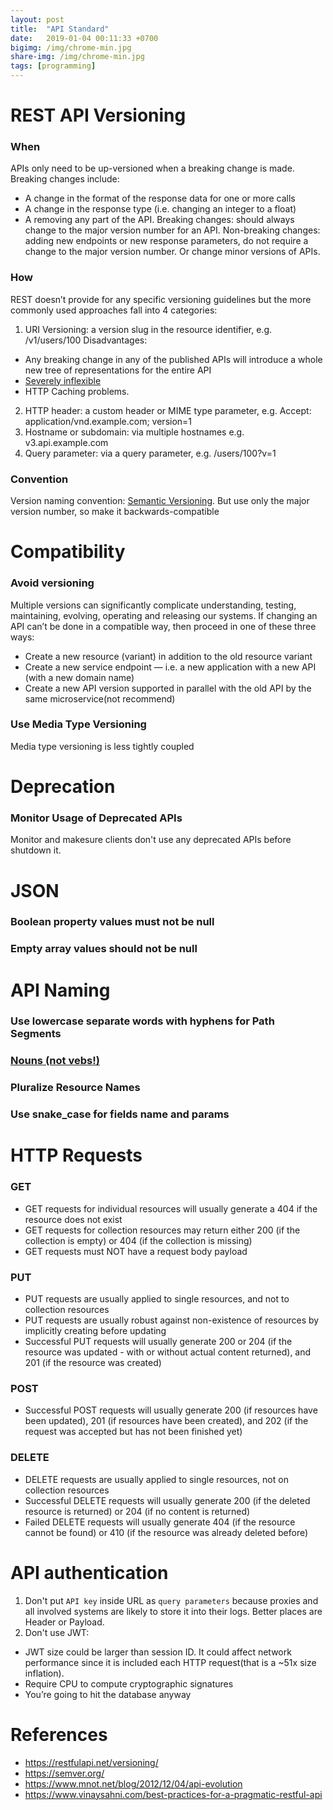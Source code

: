 ```yaml
---
layout: post
title:  "API Standard"
date:   2019-01-04 00:11:33 +0700
bigimg: /img/chrome-min.jpg
share-img: /img/chrome-min.jpg
tags: [programming]
---
```


# REST API Versioning
### When
APIs only need to be up-versioned when a breaking change is made. Breaking changes include:
  - A change in the format of the response data for one or more calls
  - A change in the response type (i.e. changing an integer to a float)
  - A removing any part of the API.
Breaking changes: should always change to the major version number for an API.
Non-breaking changes: adding new endpoints or new response parameters, do not require a change to the major version number. Or change minor versions of APIs.

### How
REST doesn’t provide for any specific versioning guidelines but the more commonly used approaches fall into 4 categories:
1. URI Versioning: a version slug in the resource identifier, e.g. /v1/users/100
Disadvantages: 
  - Any breaking change in any of the published APIs will introduce a whole new tree of representations for the entire API
  - [Severely inflexible](https://www.mnot.net/blog/2012/12/04/api-evolution)
  - HTTP Caching problems.
2. HTTP header: a custom header or MIME type parameter, e.g. Accept: application/vnd.example.com; version=1
3. Hostname or subdomain: via multiple hostnames e.g. v3.api.example.com
4. Query parameter: via a query parameter, e.g. /users/100?v=1


### Convention
Version naming convention:
[Semantic Versioning](https://semver.org/). But use only the major version number, so make it backwards-compatible


# Compatibility
### Avoid versioning
Multiple versions can significantly complicate understanding, testing, maintaining, evolving, operating and releasing our systems.
If changing an API can’t be done in a compatible way, then proceed in one of these three ways:
- Create a new resource (variant) in addition to the old resource variant
- Create a new service endpoint — i.e. a new application with a new API (with a new domain name)
- Create a new API version supported in parallel with the old API by the same microservice(not recommend)

### Use Media Type Versioning
Media type versioning is less tightly coupled

# Deprecation
### Monitor Usage of Deprecated APIs
Monitor and makesure clients don't use any deprecated APIs before shutdown it.


# JSON
### Boolean property values must not be null
### Empty array values should not be null

# API Naming
### Use lowercase separate words with hyphens for Path Segments
### [Nouns (not vebs!)](https://apigee.com/about/blog/technology/restful-api-design-nouns-are-good-verbs-are-bad)

### Pluralize Resource Names
### Use snake_case for fields name and params
# HTTP Requests
### GET
- GET requests for individual resources will usually generate a 404 if the resource does not exist
- GET requests for collection resources may return either 200 (if the collection is empty) or 404 (if the collection is missing)
- GET requests must NOT have a request body payload
### PUT
- PUT requests are usually applied to single resources, and not to collection resources
- PUT requests are usually robust against non-existence of resources by implicitly creating before updating
- Successful PUT requests will usually generate 200 or 204 (if the resource was updated - with or without actual content returned), and 201 (if the resource was created)

### POST
- Successful POST requests will usually generate 200 (if resources have been updated), 201 (if resources have been created), and 202 (if the request was accepted but has not been finished yet)

### DELETE
- DELETE requests are usually applied to single resources, not on collection resources
- Successful DELETE requests will usually generate 200 (if the deleted resource is returned) or 204 (if no content is returned)
- Failed DELETE requests will usually generate 404 (if the resource cannot be found) or 410 (if the resource was already deleted before)


# API authentication
1. Don't put `API key` inside URL as `query parameters` because proxies and all involved systems are likely to store it into their logs. Better places are Header or Payload.
2. Don't use JWT:
 - JWT size could be larger than session ID. It could affect network performance since it is included each HTTP request(that is a ~51x size inflation).
 - Require CPU to compute cryptographic signatures
 - You’re going to hit the database anyway

# References
- https://restfulapi.net/versioning/ 
- https://semver.org/
- https://www.mnot.net/blog/2012/12/04/api-evolution
- https://www.vinaysahni.com/best-practices-for-a-pragmatic-restful-api